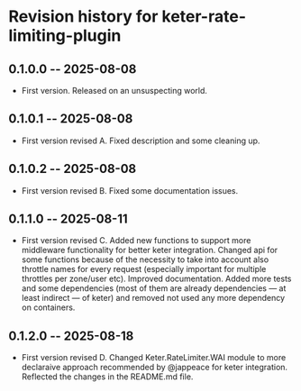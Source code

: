 # Revision history for keter-rate-limiting-plugin

## 0.1.0.0 -- 2025-08-08

* First version. Released on an unsuspecting world.

## 0.1.0.1 -- 2025-08-08

* First version revised A. Fixed description and some cleaning up.

## 0.1.0.2 -- 2025-08-08

* First version revised B. Fixed some documentation issues.

## 0.1.1.0 -- 2025-08-11

* First version revised C. Added new functions to support more middleware functionality for better keter integration. Changed api for some functions because of the necessity to take into account also throttle names for every request (especially important for multiple throttles per zone/user etc). Improved documentation. Added more tests and some dependencies (most of them are already dependencies — at least indirect — of keter) and removed not used any more dependency on containers. 

## 0.1.2.0 -- 2025-08-18

* First version revised D. Changed Keter.RateLimiter.WAI module to more declaraive approach recommended by @jappeace for keter integration. Reflected the changes in the README.md file.

